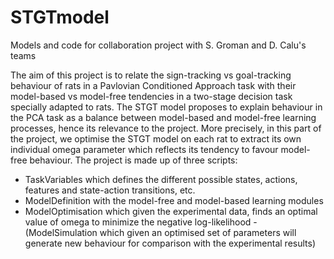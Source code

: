 # STGTmodel
 Models and code for collaboration project with S. Groman and D. Calu's teams
 
 The aim of this project is to relate the sign-tracking vs goal-tracking behaviour of rats in a Pavlovian Conditioned Approach task with their model-based vs model-free tendencies in a two-stage decision task specially adapted to rats. The STGT model proposes to explain behaviour in the PCA task as a balance between model-based and model-free learning processes, hence its relevance to the project. More precisely, in this part of the project, we optimise the STGT model on each rat to extract its own individual omega parameter which reflects its tendency to favour model-free behaviour.
The project is made up of three scripts:
- TaskVariables which defines the different possible states, actions, features and state-action transitions, etc.
- ModelDefinition with the model-free and model-based learning modules
- ModelOptimisation which given the experimental data, finds an optimal value of omega to minimize the negative log-likelihood
-(ModelSimulation which given an optimised set of parameters will generate new behaviour for comparison with the experimental results)
